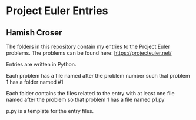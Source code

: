 # Project Euler Entries
## Hamish Croser
The folders in this repository contain my entries to the Project Euler problems. The problems can be found here: https://projecteuler.net/

Entries are written in Python.

Each problem has a file named after the problem number such that problem 1 has a folder named \#1

Each folder contains the files related to the entry with at least one file named after the problem so that problem 1 has a file named p1.py

p.py is a template for the entry files.
